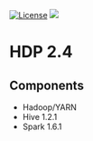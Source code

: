 [![License](https://img.shields.io/badge/license-Apache%202-blue.svg)](LICENSE)
[![](https://images.microbadger.com/badges/image/dongjoon/hdp2.4.svg)](https://microbadger.com/images/dongjoon/hdp2.4)

HDP 2.4
=======

## Components

* Hadoop/YARN
* Hive 1.2.1
* Spark 1.6.1
